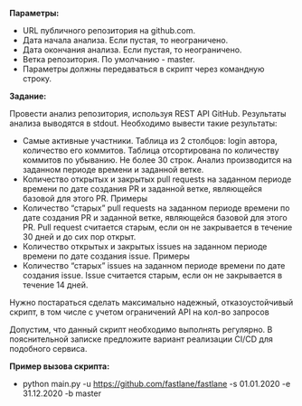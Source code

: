 **Параметры:**
- URL публичного репозитория на github.com.
- Дата начала анализа. Если пустая, то неограничено.
- Дата окончания анализа. Если пустая, то неограничено.
- Ветка репозитория. По умолчанию - master.
- Параметры должны передаваться в скрипт через командную строку.


**Задание:**

Провести анализ репозитория, используя REST API GitHub. Результаты анализа
выводятся в stdout. Необходимо вывести такие результаты:
- Самые активные участники. Таблица из 2 столбцов: login автора, количество его
коммитов. Таблица отсортирована по количеству коммитов по убыванию. Не
более 30 строк. Анализ производится на заданном периоде времени и заданной
ветке.
- Количество открытых и закрытых pull requests на заданном периоде времени по
дате создания PR и заданной ветке, являющейся базовой для этого PR. Примеры
- Количество “старых” pull requests на заданном периоде времени по дате создания
PR и заданной ветке, являющейся базовой для этого PR. Pull request считается
старым, если он не закрывается в течение 30 дней и до сих пор открыт.
- Количество открытых и закрытых issues на заданном периоде времени по дате
создания issue. Примеры
- Количество “старых” issues на заданном периоде времени по дате создания issue.
Issue считается старым, если он не закрывается в течение 14 дней.

Нужно постараться сделать максимально надежный, отказоустойчивый скрипт, в том
числе с учетом ограничений API на кол-во запросов

Допустим, что данный скрипт необходимо выполнять регулярно. В пояснительной
записке предложите вариант реализации CI/CD для подобного сервиса.


**Пример вызова скрипта:**
 - python main.py -u https://github.com/fastlane/fastlane -s 01.01.2020 -e 31.12.2020 -b master